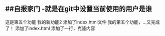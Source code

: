 ##自报家门
-就是在git中设置当前使用的用户是谁
-
这是第五个功能
我的新功能2
添加了index.html文件
我的第五个功能，...又完成了！
添加了index.html 
添加了一行，克隆内容